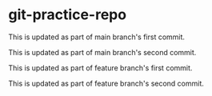 # git-practice-repo

This is updated as part of main branch's first commit.

This is updated as part of main branch's second commit.

This is updated as part of feature branch's first commit.

This is updated as part of feature branch's second commit.
